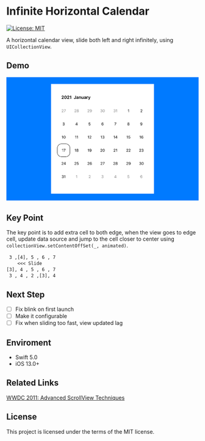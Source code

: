 #  Infinite Horizontal Calendar

[![License: MIT](https://img.shields.io/badge/License-MIT-yellow.svg)](https://opensource.org/licenses/MIT)

A horizontal calendar view, slide both left and right infinitely, using `UICollectionView`.

## Demo

![Demo Image](https://github.com/rijieli/InfiniteHorizontalCalendar/raw/main/Demo.gif)

## Key Point

The key point is to add extra cell to both edge, when the view goes to edge cell, update data source and jump to the cell closer to center using `collectionView.setContentOffSet(_, animated)`.

```
 3 ,[4], 5 , 6 , 7 
    <<< Slide
[3], 4 , 5 , 6 , 7 
 3 , 4 , 2 ,[3], 4 
```

## Next Step

- [ ] Fix blink on first launch
- [ ] Make it configurable
- [ ] Fix when sliding too fast, view updated lag

## Enviroment

- Swift 5.0
- iOS 13.0+

## Related Links

[WWDC 2011: Advanced ScrollView Techniques](https://developer.apple.com/videos/play/wwdc2011/104/)

## License
This project is licensed under the terms of the MIT license.
